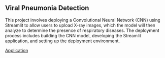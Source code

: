 ## Viral Pneumonia Detection
This project involves deploying a Convolutional Neural Network (CNN) using Streamlit to allow users to upload X-ray images, which the model will then analyze to determine the presence of respiratory diseases. The deployment process includes building the CNN model, developing the Streamlit application, and setting up the deployment environment.

[Application](https://dataanalysisrespiratorydiseasedetection-svywseoj4rmzhzsdzzgjz2.streamlit.app/)
